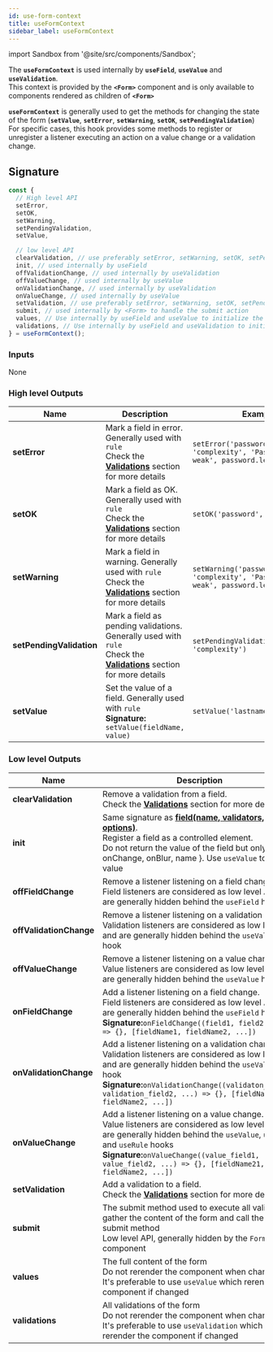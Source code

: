 ```yaml
---
id: use-form-context
title: useFormContext
sidebar_label: useFormContext
---
```

import Sandbox from '@site/src/components/Sandbox';

The **`useFormContext`** is used internally by **`useField`**, **`useValue`** and **`useValidation`**.  
This context is provided by the **`<Form>`** component and is only available to components rendered as children of **`<Form>`**  

**`useFormContext`** is generally used to get the methods for changing the state of the form (**`setValue`**, **`setError`**, **`setWarning`**, **`setOK`**, **`setPendingValidation`**)  
For specific cases, this hook provides some methods to register or unregister a listener executing an action on a value change or a validation change.

## Signature

```javascript
const {
  // High level API
  setError,
  setOK,
  setWarning,
  setPendingValidation,
  setValue,

  // low level API
  clearValidation, // use preferably setError, setWarning, setOK, setPendingValidation with a "false" matcher
  init, // used internally by useField
  offValidationChange, // used internally by useValidation
  offValueChange, // used internally by useValue
  onValidationChange, // used internally by useValidation
  onValueChange, // used internally by useValue
  setValidation, // use preferably setError, setWarning, setOK, setPendingValidation with a "true" matcher
  submit, // used internally by <Form> to handle the submit action
  values, // Use internally by useField and useValue to initialize the value
  validations, // Use internally by useField and useValidation to initialize the value
} = useFormContext();
```

### Inputs

None

### High level Outputs

| Name                     | Description                                                                                                                                | Example                                                                               |
| ------------------------ | ------------------------------------------------------------------------------------------------------------------------------------------ | ------------------------------------------------------------------------------------- |
| **setError**             | Mark a field in error. Generally used with `rule` <br /> Check the **[Validations](./validations)** section for more details               | `setError('password', 'complexity', 'Password is too weak', password.length < 6)`     |
| **setOK**                | Mark a field as OK. Generally used with `rule` <br /> Check the **[Validations](./validations)** section for more details                  | `setOK('password', 'complexity')`                                                     |
| **setWarning**           | Mark a field in warning. Generally used with `rule` <br /> Check the **[Validations](./validations)** section for more details             | `setWarning('password', 'complexity', 'Password is quite weak', password.length < 8)` |
| **setPendingValidation** | Mark a field as pending validations. Generally used with `rule` <br /> Check the **[Validations](./validations)** section for more details | `setPendingValidation('password', 'complexity')`                                      |
| **setValue**             | Set the value of a field. Generally used with `rule` <br /> **Signature:** `setValue(fieldName, value)`                                     | `setValue('lastname', 'Franki')`                                                      |

### Low level Outputs

| Name                    | Description                                                                                                                                                                                                                                                                                 | Example                                                                                   |
| ----------------------- | ------------------------------------------------------------------------------------------------------------------------------------------------------------------------------------------------------------------------------------------------------------------------------------------- | ----------------------------------------------------------------------------------------- |
| **clearValidation**     | Remove a validation from a field. <br /> Check the **[Validations](./validations)** section for more details                                                                                                                                                                                  | `clearValidation('lastname', 'required', ERROR)`                                          |
| **init**                | Same signature as **[field(name, validators, options)](./field)**.<br />Register a field as a controlled element. <br /> Do not return the value of the field but only { onChange, onBlur, name }. Use `useValue` to get the value                                                          | `init('lastname', [required()])`                                                          |
| **offFieldChange**      | Remove a listener listening on a field change. <br /> Field listeners are considered as low level API and are generally hidden behind the `useField` hook                                                                                                                                   | `offFieldChange(listener, ['lastname', 'firstname])`                                      |
| **offValidationChange** | Remove a listener listening on a validation change. <br /> Validation listeners are considered as low level API and are generally hidden behind the `useValidation` hook                                                                                                                    | `offValidationChange(listener, ['lastname', 'firstname])`                                 |
| **offValueChange**      | Remove a listener listening on a value change. <br /> Value listeners are considered as low level API and are generally hidden behind the `useValue` hook                                                                                                                                   | `offValueChange(listener, ['lastname', 'firstname])`                                      |
| **onFieldChange**       | Add a listener listening on a field change. <br /> Field listeners are considered as low level API and are generally hidden behind the `useField` hook **Signature:**`onFieldChange((field1, field2, ...) => {}, [fieldName1, fieldName2, ...])`                                 | `onFieldChange((lastnameField => console.log(lastnameField), ['lastname'])`               |
| **onValidationChange**  | Add a listener listening on a validation change. <br /> Validation listeners are considered as low level API and are generally hidden behind the `useValidation` hook **Signature:**`onValidationChange((validaton_field1, validation_field2, ...) => {}, [fieldName1, fieldName2, ...])`    | `onValidationChange(lastnameValidation => console.log(lastnameValidation), ['lastname'])` |
| **onValueChange**       | Add a listener listening on a value change. <br /> Value listeners are considered as low level API and are generally hidden behind the `useValue`, `useBind` and `useRule` hooks<br /> **Signature:**`onValueChange((value_field1, value_field2, ...) => {}, [fieldName21, fieldName2, ...])` | `onValueChange(lastnameValue => console.log(lastnameValue), ['lastname'])`                |
| **setValidation**     | Add a validation to a field. <br /> Check the **[Validations](./validations)** section for more details                                                                                                                                                                                  | `setValidation('lastname', 'required', ERROR, 'Lastname cannot be empty')`                                          |
| **submit**              | The submit method used to execute all validations, gather the content of the form and call the user-submit method <br/> Low level API, generally hidden by the `Form` component                                                                                                             | `submit()`                                                                                |
| **values**              | The full content of the form <br/> Do not rerender the component when changed<br/> It's preferable to use `useValue` which rerender the component if changed                                                                                                                                | `values.address.street`                                                                   |
| **validations**         | All validations of the form <br/> Do not rerender the component when changed<br/> It's preferable to use `useValidation` which rerender the component if changed                                                                                                                            | `validations.address.street.status`                                                       |
